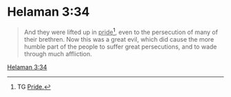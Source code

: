 # Helaman 3:34

> And they were lifted up in <u>pride</u>[^a], even to the persecution of many of their brethren. Now this was a great evil, which did cause the more humble part of the people to suffer great persecutions, and to wade through much affliction.

[Helaman 3:34](https://www.churchofjesuschrist.org/study/scriptures/bofm/hel/3?lang=eng&id=p34#p34)


[^a]: TG [Pride.](https://www.churchofjesuschrist.org/study/scriptures/tg/pride?lang=eng)
